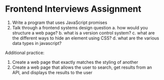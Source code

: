 # Frontend Interviews Assignment
1. Write a program that uses JavaScript promises
2. Talk through a frontend systems design question
    a. how would you structure a web page?
    b. what is a version control system?
    c. what are the different ways to hide an element using CSS?
    d. what are the various data types in javascript?
    
Additional practice:
  1. Create a web page that exactly matches the styling of another
  2. Create a web page that allows the user to search, get results from an API, and displays the results to the user 

